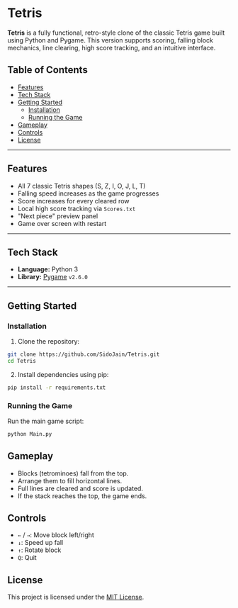 # Tetris

**Tetris** is a fully functional, retro-style clone of the classic Tetris game built using Python and Pygame. This version supports scoring, falling block mechanics, line clearing, high score tracking, and an intuitive interface.

## Table of Contents

- [Features](#features)
- [Tech Stack](#tech-stack)
- [Getting Started](#getting-started)
  - [Installation](#installation)
  - [Running the Game](#running-the-game)
- [Gameplay](#gameplay)
- [Controls](#controls)
- [License](#license)

---

## Features

- All 7 classic Tetris shapes (S, Z, I, O, J, L, T)
- Falling speed increases as the game progresses
- Score increases for every cleared row
- Local high score tracking via `Scores.txt`
- "Next piece" preview panel
- Game over screen with restart

---

## Tech Stack

- **Language:** Python 3
- **Library:** [Pygame](https://www.pygame.org/) `v2.6.0`

---

## Getting Started

### Installation

1. Clone the repository:

```bash
git clone https://github.com/SidoJain/Tetris.git
cd Tetris
```

2. Install dependencies using pip:

```bash
pip install -r requirements.txt
```

### Running the Game

Run the main game script:

```bash
python Main.py
```

## Gameplay

- Blocks (tetrominoes) fall from the top.
- Arrange them to fill horizontal lines.
- Full lines are cleared and score is updated.
- If the stack reaches the top, the game ends.

## Controls

- `←` / `→`: Move block left/right
- `↓`: Speed up fall
- `↑`: Rotate block
- `Q`: Quit

## License

This project is licensed under the [MIT License](https://opensource.org/licenses/MIT).
